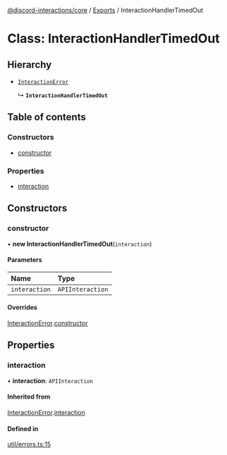 [@discord-interactions/core](../README.md) / [Exports](../modules.md) / InteractionHandlerTimedOut

# Class: InteractionHandlerTimedOut

## Hierarchy

- [`InteractionError`](InteractionError.md)

  ↳ **`InteractionHandlerTimedOut`**

## Table of contents

### Constructors

- [constructor](InteractionHandlerTimedOut.md#constructor)

### Properties

- [interaction](InteractionHandlerTimedOut.md#interaction)

## Constructors

### constructor

• **new InteractionHandlerTimedOut**(`interaction`)

#### Parameters

| Name | Type |
| :------ | :------ |
| `interaction` | `APIInteraction` |

#### Overrides

[InteractionError](InteractionError.md).[constructor](InteractionError.md#constructor)

## Properties

### interaction

• **interaction**: `APIInteraction`

#### Inherited from

[InteractionError](InteractionError.md).[interaction](InteractionError.md#interaction)

#### Defined in

[util/errors.ts:15](https://github.com/ssMMiles/discord-interactions/blob/7421ca0/packages/core/src/util/errors.ts#L15)
